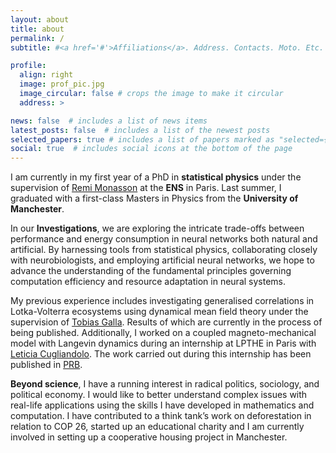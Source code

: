 ```yaml
---
layout: about
title: about
permalink: /
subtitle: #<a href='#'>Affiliations</a>. Address. Contacts. Moto. Etc.

profile:
  align: right
  image: prof_pic.jpg
  image_circular: false # crops the image to make it circular
  address: >

news: false  # includes a list of news items
latest_posts: false  # includes a list of the newest posts
selected_papers: true # includes a list of papers marked as "selected={true}"
social: true  # includes social icons at the bottom of the page
---
```


I am currently in my first year of a PhD in **statistical physics** under the supervision of [Remi Monasson](http://www.phys.ens.fr/~monasson/) at the **ENS** in Paris. Last summer, I graduated with a first-class Masters in Physics from the **University of Manchester**.

In our **Investigations**, we are exploring the intricate trade-offs between performance and energy consumption in neural networks both natural and artificial. By harnessing tools from statistical physics, collaborating closely with neurobiologists, and employing artificial neural networks, we hope to advance the understanding of the fundamental principles governing computation efficiency and resource adaptation in neural systems.

My previous experience includes investigating generalised correlations in Lotka-Volterra ecosystems using dynamical mean field theory under the supervision of [Tobias Galla](https://sites.google.com/view/tobiasgalla/). Results of which are currently in the process of being published.
Additionally, I worked on a coupled magneto-mechanical model with Langevin dynamics during an internship at LPTHE in Paris with [Leticia Cugliandolo](https://www.lpthe.jussieu.fr/~leticia/). The work carried out during this internship has been published in [PRB](https://journals.aps.org/prb/abstract/10.1103/PhysRevB.108.134417).

**Beyond science**, I have a running interest in radical politics, sociology, and political economy. I would like  to better understand complex issues with real-life applications using the skills I have developed in mathematics and computation. I have contributed to a think tank’s work on deforestation in relation to COP 26, started up an educational charity and I am currently involved in setting up a cooperative housing project in Manchester.
